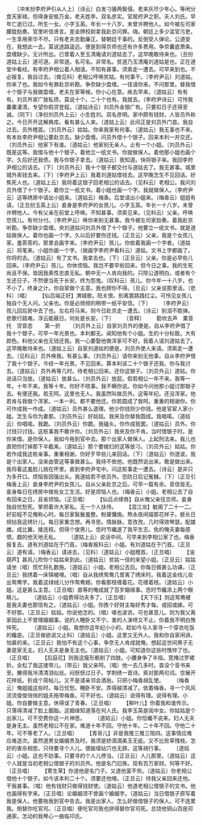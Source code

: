 <!-- { "loadSidebar": true } -->
　　〔冲末扮李府尹引从人上〕〔诗云〕白发刁骚两鬓侵。老来灰尽少年心。等闲分食天家禄。但得身安抵万金。老夫姓李。双名彦实。官居府尹之职。夫人刘氏。早年亡逝已过。所生一女。小字玉英。年长一十八岁。未曾许聘他人。如今被左司家朦胧劾奏。官里听信谗言。差金牌校尉拿我赴京问罪。嗨。朝廷上多少滥官污吏。一生享用荣华不尽。只有老夫忠勤廉正。替朝廷干事的。反倒受人弹论。公道安在。我想此一去。莫说途路遥远。便是到得京师也还有许多费用。争奈囊底萧条。盘缠缺少。无计所出。已曾着人至玉清庵请刘道姑去了。这早晚敢待来也。〔丑扮道姑上云〕道可道。非常道。名可名。非常名。贫道乃玉清庵刘道姑是也。正在道堂中看经。有李府尹相公着人相请。不知有甚事。须索走一遭去。可早来到也。不必报复。我自过去。〔做见科〕老相公呼唤贫姑。有何事干。〔李府尹云〕刘道姑。你来了也。我如今有罪赴京听勘。争奈缺少盘缠。一径请你来。不问那里。替我借十个银子与我做盘缠。老夫在家等候。你小心在意。疾去早来。〔道姑云〕有有有。刘员外家广放私债。莫说十个。二十个也有。我就去。〔李府尹诗云〕可怜我囊橐凄清。专望你假贷登程。〔道姑诗云〕刘员外金银广有。只要扣日子还得至诚。〔同下〕〔净扮刘员外上云〕小生姓刘。双名彦明。家中颇有钱财。人皆员外称之。今日开开这解典库。看有甚么人来。〔道姑上云〕此间正是刘员外门首。我自过去。员外稽首。〔刘员外云〕姑姑。你来我家有何事。〔道姑云〕我无事也不来。有本处李府尹相公要赴京去。缺少盘缠。问员外借十个银子。回来本利一并交还。〔刘员外云〕他家下有谁。〔道姑云〕他家别无亲人。止有一个小姐。〔刘员外云〕既是这等。我借与他十个银子。着他立一纸文书。你就做保人。着他那小姐也画个字。久后好还我债。我与你银子拿去。〔道姑云〕我知道。快将银子来。我回李府尹相公的话去。〔下〕〔刘员外云〕我十个银子都交付与道姑去了。我无甚事。城里城外索钱去来。〔下〕〔李府尹上云〕我着刘道姑借钱去。这早晚怎生不见回话。好焦死人也。〔道姑上云〕我将着这银子回老相公的话去。〔见科云〕老相公。我问刘员外借了十个银子。着你立一纸文书。着小姐也画一个字。我就做保人。〔李府尹云〕这等绣房中请出小姐来。〔道姑云〕梅香。后堂请出小姐来。〔梅香云〕姐姐有请。〔正旦扮玉英上云〕妾身是李府尹的女孩儿。小字玉英。年长一十八岁。未曾许聘他人。今有父亲在前堂上呼唤。不知甚事。须索见来。〔见科云〕父亲。呼唤您孩儿。有何分付。〔李府尹云〕唤你来别无甚事。我今被左司家劾奏。着我赴京听勘。争奈缺少盘缠。央刘道姑问刘员外借了十个银子。他要立一纸文书。就是道姑做保人。着你也画一个字。久以后好要你还钱。〔正旦云〕父亲。我是个女孩儿家。羞答答的。那里会画字来。〔李府尹云〕孩儿。你依着我画一个字者。〔道姑云〕将笔来。小姐你画一个字。〔做画字李府尹看科云〕道姑。文书上字都画了。你将的去。〔道姑云〕有了文书。我拿去也。〔下〕〔正旦云〕父亲。你是必早些儿回来。〔李府尹云〕孩儿。你休烦恼。我岂不要早些回来。但今日之事。我的生死尚且不保。皆因我素性忠直无私。朝中无一人肯向我的。只除公道明白。或者有个生还日子。不然便当死于长安。终为怨鬼。〔叹科云〕孩儿。你今年一十八岁。也不小了。终身之计。你自家做个主意。我也顾你不得。〔旦云〕父亲说那里话。〔悲科〕〔唱〕
　　【仙吕端正好】渭城歌。阳关恨。别离罢路践红尘。可怜见女孩儿独自个无人问。父亲也。你是必频频的稍带一纸平安信。〔下〕
　　〔李府尹云〕孩儿回后房中去了也。左右将马来。则今日赴京走一遭去。〔诗云〕别泪不胜弹。悲歌行路难。浮云能蔽日。何处是长安。〔下〕
　　〔音释〕
　　勘坎去声　橐音托　贷音态
　　第一折
　　〔刘员外上云〕自家刘员外的便是。自从李府尹借了我十个银子。可早一年光景也。本利都无。闻知他有个小姐。生的十分标致。大有颜色。料他父亲也无钱还我。我一心要娶他做浑家可不好。我着人请刘道姑去了。这早晚敢待来也。〔道姑上云〕自家刘道姑的便是。刘员外使人来请。须索走一遭去。〔见科云〕员外唤我。有甚么事。〔刘员外云〕请你来别无他事。自从李府尹借了我十个银子。今经一年光景。不见回来。算本利该二十个银子还我。你与我讨去。〔道姑云〕员外再等几时。待老相公回来。还你这银子。〔刘员外云〕道姑。你说话只当放。〔道姑云〕放甚么。〔刘员外云〕放屁。假若相公一年不来。我等一年。十年不来。我等十年。你好不晓事。我不瞒你说。你如今问他那小姐讨那银子去。有便还我。若无呵。这里也无人。我虽然叫做员外。这等年纪。还没浑家。他若肯与我做个浑家。一本一利。都不要他还。你若圆成了我呵。重重的相谢你。你可作成我一作成。〔道姑云〕员外甚么道理。他少你钱则少你钱。他是官宦人家小姐。怎生与你为妻那。〔刘员外云〕好姑姑。我央及你替我圆成。我唱喏。〔道姑云〕你唱喏。我跪。〔刘员外云〕你跪。我磕头。你作成我罢。〔道姑云〕员外。你讨钱只讨钱。这桩事我不敢许你。〔刘员外云〕我央及你不肯。当时借银子时。是你来借。是你保人。我如今拖到官中去。那个出家人做保人。上起刑法来。我儿也直把你打掉那下半截来。〔道姑云〕那个要媳妇的这等放刁。〔刘员外云〕姑姑。你若作成我这桩亲事。重重相谢。你好歹早些儿来回话。〔下〕〔道姑云〕你道波。我是个出家人。没来由管这等事做甚么。我待不依他。他既然说出来。敢是做出来。我将着这羞脸儿揣在怀里。直到李府尹宅中。问这桩事走一遭去。〔诗云〕是非只为多开口。烦恼皆因强出头。我道姑若不依员外。恐防日后记冤雠。〔下〕〔正旦引梅香上云〕妾身李府尹的女孩儿。自从父亲赴京之后。可早一载有余。音信皆无。妾身每日在绣房中做些女工生活。好是烦恼人也。〔梅香云〕小姐。老相公去了自有回来之日。且省烦恼。〔正旦唱〕
　　【仙吕点绛唇】自从俺父亲往京师。妾身独自忧愁死。掌把着许大家私。无一个人扶侍。
　　【混江龙】躭阁了二十一二。好前程不见俺称心时。每日家鬓鬟羞整。粉黛慵施。熬永夜闲描那花样子。捱长日频拈我这绣针儿。每日家重念想。再寻思。情脉脉。意孜孜。几时得效琴瑟。配雄雌。成比翼。接连枝。但得个俊男儿。恁时节纔遂了我平生志。免的俺夫妻每感恨。觑的他天地无私。
　　〔道姑上云〕说话中间。可早来到李相公家了也。梅香报复去。道有刘道姑在于门首。〔梅香报科云〕小姐。有刘道姑在于门首。〔正旦云〕道有请。〔梅香云〕请进去。〔见科〕〔道姑云〕小姐稽首。〔正旦唱〕
　　【油葫芦】甚风儿吹你个姑姑来到此。〔道姑云〕贫姑一径的来望小姐。〔正旦云〕姑姑请坐〔唱〕慌忙将礼数施。〔道姑云〕小姐。老相公去后。你每日做甚么功课。〔正旦云〕我绣着一床锦被哩。〔唱〕自从我绣鸳鸯几曾离了绣床时。我着这金线儿妆出鸳鸯字。我着这绿绒儿分作鸳鸯翅。你看那枝缠着花。花缠着枝。〔道姑云〕小姐。这是甚么主意。〔正旦唱〕直等的俺成就了百岁姻缘事。恁时节纔添上两个眼睛儿。
　　〔道姑云〕小姐费得功夫多了。〔正旦唱〕
　　【天下乐】则这鸳鸯被是我夫妻也那信有之。〔道姑云〕小姐。你拣个好财主每好秀才每。或招或嫁。可不好那。〔正旦云〕姑姑。你说他怎的。〔唱〕嗟也波咨。可也甚意儿。则为我父离家因此上不曾理婚姻事。说的人睡卧又不宁。害的人涕喷又不止。你着我不明白憔悴死。
　　〔道姑云〕小姐。我想你这年纪小小的。趁如今与人家寻一个穿衣吃饭的纔是。〔正旦做欲说又止科〕〔道姑云〕小姐。这里又无外人。我和你自家闲讲。怕甚的来。〔正旦云〕我怕不有这个心事。争奈无人肯成就俺。想起这世间男子无妻是家无主。妇人无夫是身无主也。〔道姑云〕小姐。可知道你这些时憔悴了也。〔正旦唱〕
　　【后庭花】则我这瘦形骸削了四肢。小腰身争了半指。宽掩过罗裙折。全松了我这搂带儿。〔带云〕我父亲呵。〔唱〕他一去几多时。杳没个音书来至。撇得我冷清清泪似丝。闷恹恹过日子。学刺绣一首诗。索对那两句词。空展开花样纸。折成个简帖儿。又不是请亲邻会酒巵。只把小梅香胡乱使。
　　〔梅香云〕俺姐姐这些时。每日忧愁。睡卧不安。弄得越清减了。依着梅香。寻一个风风流流俊俊俏俏的姐夫拖带梅香。可不好也。〔道姑云〕说得有理。说得有理。小姐。你自要做主意。休得误了青春。〔正旦唱〕
　　【柳叶儿】你着我和谁传示。只落得清减了脸上胭脂。这姻缘知道落在何人氏。我李玉英是闺中女。你姑姑是个出家儿。可不空费你这一片神思。
　　〔道姑云〕小姐。你恰纔不说来。妇人无夫是身无主。虽然老相公不在家。难道十年不回。守他十年。二十年不回。守他二十年。可不等老了人。〔正旦唱〕
　　【青哥儿】非是我推三推三阻四。这事情应难应难造次。虽然道男女婚姻贵及时。我须是娇滴滴美玉无疵。又不比败草残枝。怎好的害杀相思。只待要寻个人儿。便踰墙钻穴也无辞。这等胡行事。
　　〔道姑云〕小姐。这也不妨事。只要寻的个人儿停当。〔正旦云〕人儿那里。〔道姑云〕这个人就是当初老相公借银子的刘员外。他是名门旧族。现有百万家财。何等不好。〔正旦唱〕
　　【寄生草】你道他是名门子。又道他富不赀。〔道姑云〕你老相公借他十个银子。如今该本利二十个。须要还他哩。〔正旦云〕待我父亲回来还他。干我甚事。〔唱〕他有钱财只做得钱财使。〔道姑云〕他道老相公借银子的文书。他也画得有字来。〔正旦唱〕论婚姻须不曾画个婚姻字。〔道姑云〕当日借银子原写着我是保人。他要拖我到官中告去。我是出家人。怎么好做借银子的保人。可不连累我。倒替你吃官司。〔正旦唱〕便吃官司我也拼得替你官司死。总饶他铜山百座邓通家。怎动的我琴心一曲临卭氏。
